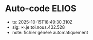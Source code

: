 # Auto-code ELIOS
- ts: 2025-10-15T18:49:30.310Z
- sig: ∞.je.toi.nous.432.528
- note: fichier généré automatiquement